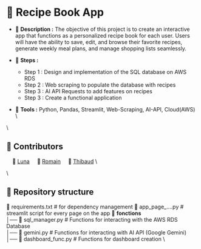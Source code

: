 # 📘 Recipe Book App

- 📄 **Description :** The objective of this project is to create an interactive app that functions as a personalized recipe book for each user. Users will have the ability to save, edit, and browse their favorite recipes, generate weekly meal plans, and manage shopping lists seamlessly.

- 🚩 **Steps :**
  -  Step 1 : Design and implementation of the SQL database on AWS RDS
  -  Step 2 : Web scraping to populate the database with recipes
  -  Step 3 : AI API Requests to add features on recipes
  -  Step 3 : Create a functional application
    
- 🔧 **Tools :** Python, Pandas, Streamlit, Web-Scraping, AI-API, Cloud(AWS)
\

\
 
## 👋 Contributors

&nbsp;&nbsp;&nbsp; 👩 [Luna](https://github.com/LunaGTN)  &nbsp;&nbsp;&nbsp;   🧑 [Romain](https://github.com/Romain-Data)  &nbsp;&nbsp;&nbsp;  🧑 [Thibaud](https://github.com/Thibaud-TR)
\

\

## 📂 Repository structure

📄 requirements.txt  # for dependency management
📄 app_page_....py  # streamlit script for every page on the app
📁 **fonctions** \
│── 📄 sql_manager.py  # Functions for interacting with the AWS RDS Database \
│── 📄 gemini.py  # Functions for interacting with AI API (Google Gemini) \
│── 📄 dashboard_func.py # Functions for dashboard creation \
 
